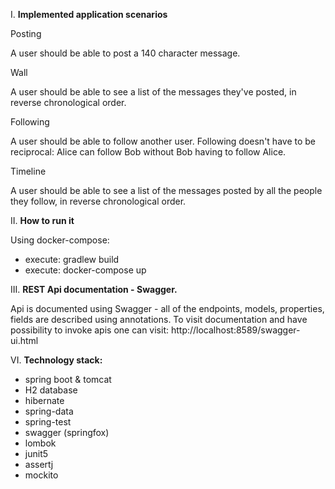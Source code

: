 I. **Implemented application scenarios**

Posting

A user should be able to post a 140 character message.

Wall

A user should be able to see a list of the messages they've posted, in reverse chronological order.

Following

A user should be able to follow another user. Following doesn't have to be reciprocal: Alice can follow Bob without Bob having to follow Alice.

Timeline

A user should be able to see a list of the messages posted by all the people they follow, in reverse chronological order.

II. **How to run it**

Using docker-compose:
- execute: gradlew build
- execute: docker-compose up


III. **REST Api documentation - Swagger.**

Api is documented using Swagger - all of the endpoints, models, properties, fields are described using annotations.
To visit documentation and have possibility to invoke apis one can visit: http://localhost:8589/swagger-ui.html

VI. **Technology stack:**

- spring boot & tomcat
- H2 database
- hibernate
- spring-data
- spring-test
- swagger (springfox)
- lombok
- junit5
- assertj
- mockito
